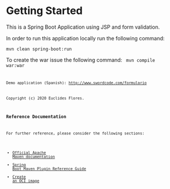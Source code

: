 # Getting Started


This is a Spring Boot Application using JSP and form validation.

In order to run this application locally run the following command:

<code>mvn clean spring-boot:run</code>

To create the war issue the following command:
<code> mvn compile war:war <code>

Demo application (Spanish): http://www.swordcode.com/formulario

Copyright (c) 2020 Euclides Flores.
### Reference Documentation
For further reference, please consider the following sections:

* [Official Apache Maven documentation](https://maven.apache.org/guides/index.html)
* [Spring Boot Maven Plugin Reference Guide](https://docs.spring.io/spring-boot/docs/2.3.2.RELEASE/maven-plugin/reference/html/)
* [Create an OCI image](https://docs.spring.io/spring-boot/docs/2.3.2.RELEASE/maven-plugin/reference/html/#build-image)

